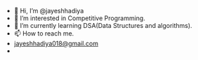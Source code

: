 - 👋 Hi, I’m @jayeshhadiya
- 👀 I’m interested in Competitive Programming.
- 🌱 I’m currently learning DSA(Data Structures and algorithms).
- 📫 How to reach me.
- jayeshhadiya018@gmail.com
- 

<!---
jayeshhadiya/jayeshhadiya is a ✨ special ✨ repository because its `README.md` (this file) appears on your GitHub profile.
You can click the Preview link to take a look at your changes.
--->

